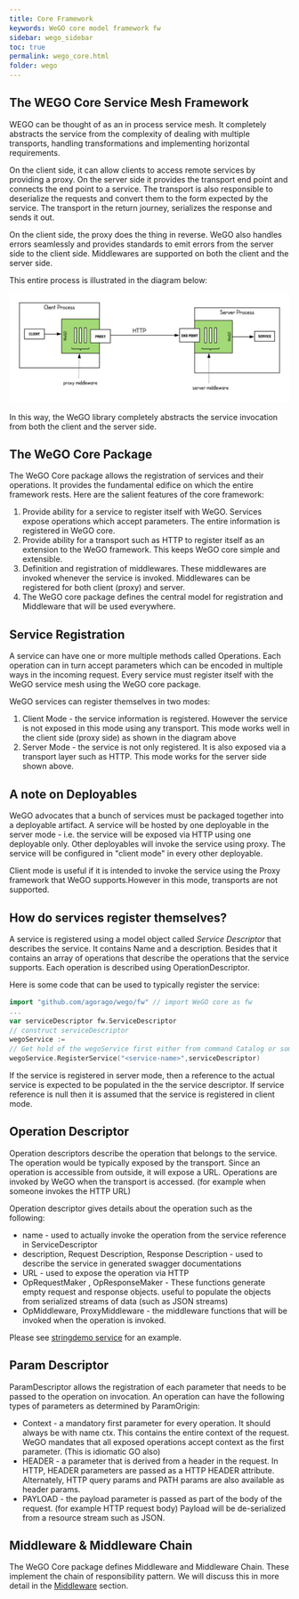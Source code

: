 ```yaml
---
title: Core Framework
keywords: WeGO core model framework fw
sidebar: wego_sidebar
toc: true
permalink: wego_core.html
folder: wego
---
```

## The WEGO Core Service Mesh Framework 
WEGO can be thought of as an in process service mesh. It completely abstracts the service from the complexity of dealing with multiple transports, handling transformations and implementing horizontal requirements. 

On the client side, it can allow clients to access remote services by providing a proxy. On the server side it provides the transport end point and connects the end point to a service. The transport is also responsible to deserialize the requests and convert them to the form expected by the service. The transport in the return journey, serializes the response and sends it out.

On the client side, the proxy does the thing in reverse. WeGO also handles errors seamlessly and provides standards to emit errors from the server side to the client side. Middlewares are supported on both the client and the server side.

This entire process is illustrated in the diagram below:

![Interaction Diagram](images/wego/wego_interaction.png)


In this way, the WeGO library completely abstracts the service invocation from both the client and the server side. 

## The WeGO Core Package

The WeGO Core package allows the registration of services and their operations. It provides the fundamental edifice on which the entire framework rests. Here are the salient features of the core framework:

1. Provide ability for a service to register itself with WeGO. Services expose operations which accept parameters. The entire information is registered in WeGO core.
2. Provide ability for a transport such as HTTP to register itself as an extension to the WeGO framework. This keeps WeGO core simple and extensible.
3. Definition and registration of middlewares. These middlewares are invoked whenever the service is invoked. Middlewares can be registered for both client (proxy) and server.
4. The WeGO core package defines the central model for registration and Middleware that will be used everywhere.

 
## Service Registration

A service can have one or more multiple methods called Operations. Each operation can in turn accept parameters which can be encoded in multiple ways in the incoming request. Every service must register itself with the WeGO service mesh using the WeGO core package. 

WeGO services can register themselves in two modes:
1. Client Mode - the service information is registered. However the service is not exposed in this mode using any transport. This mode works well in the client side (proxy side) as shown in the diagram above
2. Server Mode -  the service is not only registered. It is also exposed via a transport layer such as HTTP.  This mode works for the server side shown above. 

##  A note on Deployables
<p class='message'>
WeGO advocates that a bunch of services must be packaged together into a deployable artifact. A service will be hosted by one deployable in the server mode - i.e. the service will be exposed via HTTP using one deployable only. Other deployables will invoke the service using proxy. The service will be configured in "client mode" in every other deployable. 
</p>
Client mode is useful if it is intended to invoke the service using the Proxy framework that WeGO supports.However in this mode,  transports are not supported. 

## How do services register themselves?

A service is registered using a model object called _Service Descriptor_ that describes the service. It contains Name and a description. Besides that it contains an array of operations that describe the operations that the service supports. Each operation is described using OperationDescriptor.

Here is some code that can be used to typically register the service:
```go
import "github.com/agorago/wego/fw" // import WeGO core as fw
...
var serviceDescriptor fw.ServiceDescriptor
// construct serviceDescriptor
wegoService :=  
// Get hold of the wegoService first either from command Catalog or some other way
wegoService.RegisterService("<service-name>",serviceDescriptor)
```

 
If the service is registered in server mode, then a reference to the actual service is expected to be populated in the  the service descriptor. If service reference is null then it is assumed that the service is registered in client mode. 

## Operation Descriptor

Operation descriptors describe the operation that belongs to the service. The operation would be typically exposed by the transport. Since an operation is accessible from outside, it will expose a URL. Operations are invoked by WeGO when the transport is accessed. (for example when someone invokes the HTTP URL)

Operation descriptor gives details about the operation such as the following:
* name - used to actually invoke the operation from the service reference in ServiceDescriptor
* description, Request Description, Response Description - used to describe the service in generated swagger documentations
* URL - used to expose the operation via HTTP
* OpRequestMaker , OpResponseMaker - These functions generate empty request and response objects. useful to populate the objects from serialized streams of data (such as JSON streams)
* OpMiddleware, ProxyMiddleware - the middleware functions that will be invoked when the operation is invoked.

Please see [stringdemo service](https://github.com/agorago/stringdemoapi/blob/master/register/register.go) for an example. 

## Param Descriptor

ParamDescriptor allows the registration of each parameter that needs to be passed to the operation on invocation. An operation can have the following types of parameters as determined by ParamOrigin:
* Context - a mandatory first parameter for every operation. It should always be with name ctx. This contains the entire context of the request. WeGO mandates that all exposed operations accept context as the first parameter. (This is idiomatic GO also)
* HEADER - a parameter that is derived from a header in the request. In HTTP, HEADER parameters are passed as a HTTP HEADER attribute. Alternately, HTTP query params and PATH params are also available as header params.
* PAYLOAD - the payload parameter is passed as part of the body of the request. (for example HTTP request body) Payload will be de-serialized from a resource stream such as JSON.

## Middleware & Middleware Chain

The WeGO Core package defines Middleware and Middleware Chain. These implement the chain of responsibility pattern. We will discuss this in more detail in the [Middleware](wego_middleware.html) section.

